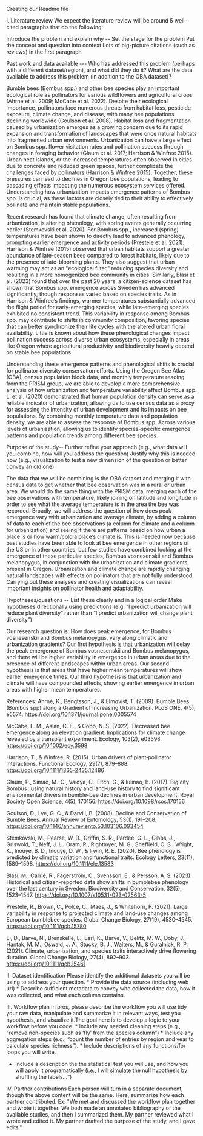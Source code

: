 Creating our Readme file

I. Literature review
We expect the literature review will be around 5 well-cited paragraphs that do the following:

Introduce the problem and explain why --
Set the stage for the problem
Put the concept and question into context
Lots of big-picture citations (such as reviews) in the first paragraph

Past work and data available ---
Who has addressed this problem (perhaps with a different dataset/region), and what did they do it?
What are the data available to address this problem (in addition to the OBA dataset)?

Bumble bees (Bombus spp.) and other bee species play an important ecological role as pollinators for various wildflowers and agricultural crops (Ahrné et al. 2009; McCabe et al. 2022). Despite their ecological importance, pollinators face numerous threats from habitat loss, pesticide exposure, climate change, and disease, with many bee populations declining worldwide (Goulson et al. 2008). Habitat loss and fragmentation caused by urbanization emerges as a growing concern due to its rapid expansion and transformation of landscapes that were once natural habitats into fragmented urban environments. Urbanization can have a large effect on Bombus spp. flower visitation rates and pollination success through changes in foraging behavior (Glaum et al. 2017; Harrison & Winfree 2015). Urban heat islands, or the increased temperatures often observed in cities due to concrete and reduced green spaces, further complicate the challenges faced by pollinators (Harrison & Winfree 2015). Together, these pressures can lead to declines in Oregon bee populations, leading to cascading effects impacting the numerous ecosystem services offered. Understanding how urbanization impacts emergence patterns of Bombus spp. is crucial, as these factors are closely tied to their ability to effectively pollinate and maintain stable populations. 

Recent research has found that climate change, often resulting from urbanization, is altering phenology, with spring events generally occurring earlier (Stemkovski et al. 2020). For Bombus spp., increased (spring) temperatures have been shown to directly lead to advanced phenology, prompting earlier emergence and activity periods (Prestele et al. 2021). Harrison & Winfree (2015) observed that urban habitats support a greater abundance of late-season bees compared to forest habitats, likely due to the presence of late-blooming plants. They also suggest that urban warming may act as an "ecological filter," reducing species diversity and resulting in a more homogenized bee community in cities. Similarly, Blasi et al. (2023) found that over the past 20 years, a citizen-science dataset has shown that Bombus spp. emergence across Sweden has advanced significantly, though responses varied based on species traits. As in Harrison & Winfree’s findings, warmer temperatures substantially advanced the flight period for early-emerging species, while late-emerging species exhibited no consistent trend. This variability in response among Bombus spp. may contribute to shifts in community composition, favoring species that can better synchronize their life cycles with the altered urban floral availability. Little is known about how these phenological changes impact pollination success across diverse urban ecosystems, especially in areas like Oregon where agricultural productivity and biodiversity heavily depend on stable bee populations.

Understanding these emergence patterns and phenological shifts is crucial for pollinator diversity conservation efforts. Using the Oregon Bee Atlas (OBA), census population block data, and monthly temperature reading from the PRISM group, we are able to develop a more comprehensive analysis of how urbanization and temperature variability affect Bombus spp. Li et al. (2020) demonstrated that human population density can serve as a reliable indicator of urbanization, allowing us to use census data as a proxy for assessing the intensity of urban development and its impacts on bee populations. By combining monthly temperature data and population density, we are able to assess the response of Bombus spp. Across various levels of urbanization, allowing us to identify species-specific emergence patterns and population trends among different bee species. 

Purpose of the study--
Further refine your approach (e.g., what data will you combine, how will you address the question)
Justify why this is needed now (e.g., visualization to test a new dimension of the question or better convey an old one)

The data that we will be combining is the OBA dataset and merging it with census data to get whether that bee observation was in a rural or urban area. We would do the same thing with the PRISM data, merging each of the bee observations with temperature, likely joining on latitude and longitude in order to see what the average temperature is in the area the bee was recorded.  Broadly, we will address the question of how does peak emergence vary with urbanization and average climate, by adding a column of data to each of the bee observations (a column for climate and a column for urbanization) and seeing if there are patterns based on how urban a place is or how warm/cold a place’s climate is. This is needed now because past studies have been able to look at bee emergence in other regions of the US or in other countries, but few studies have combined looking at the emergence of these particular species, Bombus vosnesenskii and Bombus melanopygus, in conjunction with the urbanization and climate gradients present in Oregon. Urbanization and climate change are rapidly changing natural landscapes with effects on pollinators that are not fully understood. Carrying out these analyses and creating visualizations can reveal important insights on pollinator health and adaptability.


Hypotheses/questions --
List these clearly and in a logical order
Make hypotheses directionally using predictions (e.g. “I predict urbanization will reduce plant diversity” rather than “I predict urbanization will change plant diversity”)

Our research question is: How does peak emergence, for Bombus vosnesenskii and Bombus melanopygus, vary along climatic and urbanization gradients? Our first hypothesis is that urbanization will delay the peak emergence of Bombus vosnesenskii and Bombus melanopygus, and there will be higher variability in emergence in urban areas due to the presence of different landscapes within urban areas. Our second hypothesis is that areas that have higher mean temperatures will show earlier emergence times. Our third hypothesis is that urbanization and climate will have compounded effects, showing earlier emergence in urban areas with higher mean temperatures. 



References: 
Ahrné, K., Bengtsson, J., & Elmqvist, T. (2009). Bumble Bees (Bombus spp) along a Gradient of Increasing Urbanization. PLoS ONE, 4(5), e5574. https://doi.org/10.1371/journal.pone.0005574

McCabe, L. M., Aslan, C. E., & Cobb, N. S. (2022). Decreased bee emergence along an elevation gradient: Implications for climate change revealed by a transplant experiment. Ecology, 103(2), e03598. https://doi.org/10.1002/ecy.3598

Harrison, T., & Winfree, R. (2015). Urban drivers of plant‐pollinator interactions. Functional Ecology, 29(7), 879–888. https://doi.org/10.1111/1365-2435.12486

Glaum, P., Simao, M.-C., Vaidya, C., Fitch, G., & Iulinao, B. (2017). Big city Bombus : using natural history and land-use history to find significant environmental drivers in bumble-bee declines in urban development. Royal Society Open Science, 4(5), 170156. https://doi.org/10.1098/rsos.170156

Goulson, D., Lye, G. C., & Darvill, B. (2008). Decline and Conservation of Bumble Bees. Annual Review of Entomology, 53(1), 191–208. https://doi.org/10.1146/annurev.ento.53.103106.093454

Stemkovski, M., Pearse, W. D., Griffin, S. R., Pardee, G. L., Gibbs, J., Griswold, T., Neff, J. L., Oram, R., Rightmyer, M. G., Sheffield, C. S., Wright, K., Inouye, B. D., Inouye, D. W., & Irwin, R. E. (2020). Bee phenology is predicted by climatic variation and functional traits. Ecology Letters, 23(11), 1589–1598. https://doi.org/10.1111/ele.13583

Blasi, M., Carrié, R., Fägerström, C., Svensson, E., & Persson, A. S. (2023). Historical and citizen-reported data show shifts in bumblebee phenology over the last century in Sweden. Biodiversity and Conservation, 32(5), 1523–1547. https://doi.org/10.1007/s10531-023-02563-5

Prestele, R., Brown, C., Polce, C., Maes, J., & Whitehorn, P. (2021). Large variability in response to projected climate and land‐use changes among European bumblebee species. Global Change Biology, 27(19), 4530–4545. https://doi.org/10.1111/gcb.15780

Li, D., Barve, N., Brenskelle, L., Earl, K., Barve, V., Belitz, M. W., Doby, J., Hantak, M. M., Oswald, J. A., Stucky, B. J., Walters, M., & Guralnick, R. P. (2021). Climate, urbanization, and species traits interactively drive flowering duration. Global Change Biology, 27(4), 892–903. https://doi.org/10.1111/gcb.15461




II. Dataset identification
Please identify the additional datasets you will be using to address your question. * Provide the data source (including web url) * Describe sufficient metadata to convey who collected the data, how it was collected, and what each column contains.

III. Workflow plan
In pros, please describe the workflow you will use tidy your raw data, manipulate and summarize it in relevant ways, test you hypothesis, and visualize it.The goal here is to develop a logic to your workflow before you code. * Include any needed cleaning steps (e.g., “remove non-species such as ‘fly’ from the species column”) * Include any aggregation steps (e.g., “count the number of entries by region and year to calculate species richness”). * Include descriptions of any functions/for loops you will write.
* Include a description the the statistical test you will use, and how you will apply it programatically (i.e., I will simulate the null hypothesis by shuffling the labels…“)

IV. Partner contributions
Each person will turn in a separate document, though the above content will be the same. Here, summarize how each partner contributed. Ex: "We met and discussed the workflow plan together and wrote it together. We both made an annotated bibliography of the available studies, and then I summarized them. My partner reviewed what I wrote and edited it. My partner drafted the purpose of the study, and I gave edits."
